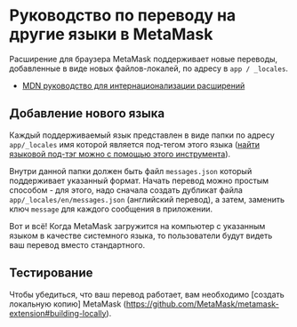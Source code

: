 # Руководство по переводу на другие языки в MetaMask

Расширение для браузера MetaMask поддерживает новые переводы, добавленные в виде новых файлов-локалей, по адресу в `app / _locales`.

- [MDN руководство для интернационализации расширений](https://developer.mozilla.org/en-US/Add-ons/WebExtensions/Internationalization)

## Добавление нового языка

Каждый поддерживаемый язык представлен в виде папки по адресу `app/_locales` имя которой является под-тегом этого языка ([найти языковой под-тэг можно с помощью этого инструмента](https://r12a.github.io/app-subtags/)).

Внутри данной папки должен быть файл `messages.json` который поддерживает указанный формат. Начать перевод можно простым способом - для этого, надо сначала создать дубликат файла `app/_locales/en/messages.json` (английский перевод), а затем, заменить ключ `message` для каждого сообщения в приложении.

Вот и всё! Когда MetaMask загружится на компьютер с указанным языком в качестве системного языка, то пользователи будут видеть ваш перевод вместо стандартного.

## Тестирование

Чтобы убедиться, что ваш перевод работает, вам необходимо [создать локальную копию] MetaMask (https://github.com/MetaMask/metamask-extension#building-locally).

